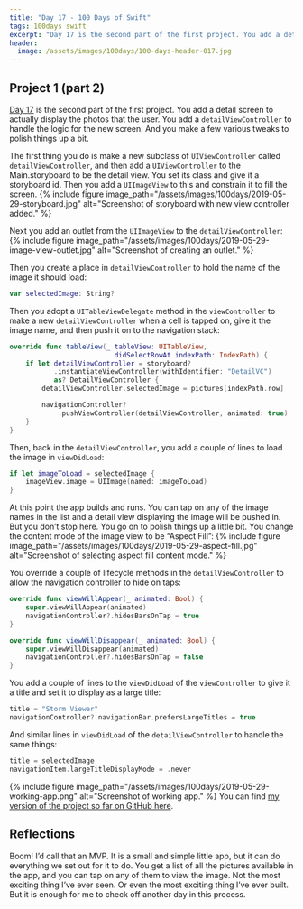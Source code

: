 ```yaml
---
title: "Day 17 - 100 Days of Swift"
tags: 100days swift
excerpt: "Day 17 is the second part of the first project. You add a detail screen to actually display the photos that the user. You add a `detailViewController` to handle the logic for the new screen. And you make a few various tweaks to polish things up a bit."
header:
  image: /assets/images/100days/100-days-header-017.jpg
---
```

## Project 1 (part 2)
[Day 17](https://www.hackingwithswift.com/100/17) is the second part of the first project. You add a detail screen to actually display the photos that the user. You add a `detailViewController` to handle the logic for the new screen. And you make a few various tweaks to polish things up a bit.

The first thing you do is make a new subclass of `UIViewController` called `detailViewController`, and then add a `UIViewController` to the Main.storyboard to be the detail view. You set its class and give it a storyboard id. Then you add a `UIImageView` to this and constrain it to fill the screen.
{% include figure image_path="/assets/images/100days/2019-05-29-storyboard.jpg" alt="Screenshot of storyboard with new view controller added." %}

Next you add an outlet from the `UIImageView` to the `detailViewController`:
{% include figure image_path="/assets/images/100days/2019-05-29-image-view-outlet.jpg" alt="Screenshot of creating an outlet." %}

Then you create a place in `detailViewController` to hold the name of the image it should load:
```swift
var selectedImage: String?
```

Then you adopt a `UITableViewDelegate` method in the `viewController` to make a new `detailViewController` when a cell is tapped on, give it the image name, and then push it on to the navigation stack:
```swift
override func tableView(_ tableView: UITableView,
                          didSelectRowAt indexPath: IndexPath) {
    if let detailViewController = storyboard?
           .instantiateViewController(withIdentifier: "DetailVC")
           as? DetailViewController {
        detailViewController.selectedImage = pictures[indexPath.row]

        navigationController?
            .pushViewController(detailViewController, animated: true)
    }
}
```

Then, back in the `detailViewController`, you add a couple of lines to load the image in `viewDidLoad`:
```swift
if let imageToLoad = selectedImage {
    imageView.image = UIImage(named: imageToLoad)
}
```

At this point the app builds and runs. You can tap on any of the image names in the list and a detail view displaying the image will be pushed in. But you don’t stop here. You go on to polish things up a little bit. You change the content mode of the image view to be “Aspect Fill”:
{% include figure image_path="/assets/images/100days/2019-05-29-aspect-fill.jpg" alt="Screenshot of selecting aspect fill content mode." %}

You override a couple of lifecycle methods in the `detailViewController` to allow the navigation controller to hide on taps:
```swift
override func viewWillAppear(_ animated: Bool) {
    super.viewWillAppear(animated)
    navigationController?.hidesBarsOnTap = true
}

override func viewWillDisappear(_ animated: Bool) {
    super.viewWillDisappear(animated)
    navigationController?.hidesBarsOnTap = false
}
```

You add a couple of lines to the `viewDidLoad` of the `viewController` to give it a title and set it to display as a large title:
```swift
title = "Storm Viewer"
navigationController?.navigationBar.prefersLargeTitles = true
```

And similar lines in `viewDidLoad` of the `detailViewController` to handle the same things:
```swift
title = selectedImage
navigationItem.largeTitleDisplayMode = .never
```
{% include figure image_path="/assets/images/100days/2019-05-29-working-app.png" alt="Screenshot of working app." %}
You can find [my version of the project so far on GitHub here](https://github.com/dillon-mce/100-days-swift-projects/tree/863320a960489d16ced58279523e5d56e741a068/Project1).

## Reflections
Boom! I’d call that an  MVP. It is a small and simple little app, but it can do everything we set out for it to do. You get a list of all the pictures available in the app, and you can tap on any of them to view the image. Not the most exciting thing I’ve ever seen. Or even the most exciting thing I’ve ever built. But it is enough for me to check off another day in this process.
